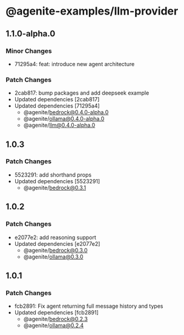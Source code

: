 # @agenite-examples/llm-provider

## 1.1.0-alpha.0

### Minor Changes

- 71295a4: feat: introduce new agent architecture

### Patch Changes

- 2cab817: bump packages and add deepseek example
- Updated dependencies [2cab817]
- Updated dependencies [71295a4]
  - @agenite/bedrock@0.4.0-alpha.0
  - @agenite/ollama@0.4.0-alpha.0
  - @agenite/llm@0.4.0-alpha.0

## 1.0.3

### Patch Changes

- 5523291: add shorthand props
- Updated dependencies [5523291]
  - @agenite/bedrock@0.3.1

## 1.0.2

### Patch Changes

- e2077e2: add reasoning support
- Updated dependencies [e2077e2]
  - @agenite/bedrock@0.3.0
  - @agenite/ollama@0.3.0

## 1.0.1

### Patch Changes

- fcb2891: Fix agent returning full message history and types
- Updated dependencies [fcb2891]
  - @agenite/bedrock@0.2.3
  - @agenite/ollama@0.2.4
